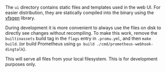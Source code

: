 The `ui` directory contains static files and templates used in the web UI.
For easier distribution, they are statically compiled into the binary using
the [vfsgen](https://github.com/shurcooL/vfsgen) library.

During development it is more convenient to always use the files on disk to
directly see changes without recompiling.
To make this work, remove the `builtinassets` build tag in the `flags` entry
in `.promu.yml`, and then `make build`.  (or build Prometheus using
`go build ./cmd/prometheus-webhook-dingtalk`).

This will serve all files from your local filesystem.
This is for development purposes only.
